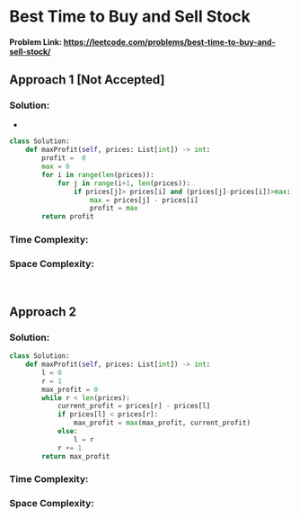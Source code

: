 # Best Time to Buy and Sell Stock

#### Problem Link: https://leetcode.com/problems/best-time-to-buy-and-sell-stock/

## Approach 1 [Not Accepted]

### Solution:
* 

```py
class Solution:
    def maxProfit(self, prices: List[int]) -> int:
        profit =  0
        max = 0
        for i in range(len(prices)):
            for j in range(i+1, len(prices)):
                if prices[j]> prices[i] and (prices[j]-prices[i])>max:
                    max = prices[j] - prices[i]
                    profit = max
        return profit
```

### Time Complexity:

### Space Complexity:
<br>

## Approach 2 

### Solution:

```py
class Solution:
    def maxProfit(self, prices: List[int]) -> int:
        l = 0
        r = 1
        max_profit = 0
        while r < len(prices):
            current_profit = prices[r] - prices[l]
            if prices[l] < prices[r]:
                max_profit = max(max_profit, current_profit)
            else:
                l = r
            r += 1
        return max_profit
```

### Time Complexity:

### Space Complexity: